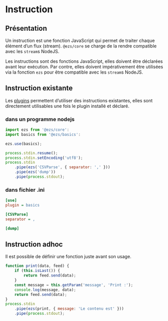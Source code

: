# Instruction

## Présentation

Un instruction est une fonction JavaScript qui permet de traiter chaque élément
d’un flux (stream). `@ezs/core` se charge de la rendre compatible avec les
`stream`s NodeJS.

Les instructions sont des fonctions JavaScript, elles doivent être déclarées
avant leur exécution. Par contre, elles doivent impérativement être utilisées
via la fonction `ezs` pour être compatible avec les `stream`s NodeJS.

## Instruction existante

Les [plugins](plugins.md) permettent d’utiliser des instructions existantes,
elles sont directement utilisables une fois le plugin installé et déclaré.

### dans un programme nodejs

```js
import ezs from '@ezs/core':
import basics from '@ezs/basics':

ezs.use(basics);

process.stdin.resume();
process.stdin.setEncoding('utf8');
process.stdin
    .pipe(ezs('CSVParse', { separator: ',' }))
    .pipe(ezs('dump'))
    .pipe(process.stdout);
```

### dans fichier .ini

```ini
[use]
plugin = basics

[CSVParse]
separator = ,

[dump]
```

## Instruction adhoc

Il est possible de définir une fonction juste avant son usage.

```js
function print(data, feed) {
    if (this.isLast()) {
        return feed.send(data);
    }
    const message = this.getParam('message', 'Print :');
    console.log(message, data);
    return feed.send(data);
}
process.stdin
    .pipe(ezs(print, { message: 'Le contenu est' }))
    .pipe(process.stdout);
```
